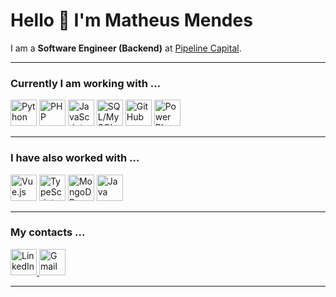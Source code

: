 # Hello 👋 I'm Matheus Mendes

I am a **Software Engineer (Backend)** at [Pipeline Capital](https://pipeline.capital).

---

### Currently I am working with …

<p>
  <!-- Python -->
  <img src="https://cdn.jsdelivr.net/gh/devicons/devicon/icons/python/python-original.svg" width="42" alt="Python" title="Python"/>
  <!-- PHP -->
  <img src="https://cdn.jsdelivr.net/gh/devicons/devicon/icons/php/php-original.svg" width="42" alt="PHP" title="PHP"/>
  <!-- JavaScript -->
  <img src="https://cdn.jsdelivr.net/gh/devicons/devicon/icons/javascript/javascript-original.svg" width="42" alt="JavaScript" title="JavaScript"/>
  <!-- SQL (MySQL como ícone) -->
  <img src="https://cdn.jsdelivr.net/gh/devicons/devicon/icons/mysql/mysql-original.svg" width="42" alt="SQL/MySQL" title="SQL / MySQL"/>
  <!-- GitHub -->
  <img src="https://cdn.jsdelivr.net/gh/devicons/devicon/icons/github/github-original.svg" width="42" alt="GitHub" title="GitHub"/>
  <!-- Power BI (Simple Icons) -->
  <img src="https://cdn.jsdelivr.net/npm/simple-icons@latest/icons/powerbi.svg" width="42" alt="Power BI" title="Power BI"/>
</p>

---

### I have also worked with …

<p>
  <!-- Vue.js -->
  <img src="https://cdn.jsdelivr.net/gh/devicons/devicon/icons/vuejs/vuejs-original.svg" width="42" alt="Vue.js" title="Vue.js"/>
  <!-- TypeScript -->
  <img src="https://cdn.jsdelivr.net/gh/devicons/devicon/icons/typescript/typescript-original.svg" width="42" alt="TypeScript" title="TypeScript"/>
  <!-- MongoDB -->
  <img src="https://cdn.jsdelivr.net/gh/devicons/devicon/icons/mongodb/mongodb-original.svg" width="42" alt="MongoDB" title="MongoDB"/>
  <!-- Java -->
  <img src="https://cdn.jsdelivr.net/gh/devicons/devicon/icons/java/java-original.svg" width="42" alt="Java" title="Java"/>
</p>

---

### My contacts …

<p>
  <!-- LinkedIn -->
  <a href="https://www.linkedin.com/in/matheus-mendes-machado/" target="_blank">
    <img src="https://cdn.jsdelivr.net/gh/devicons/devicon/icons/linkedin/linkedin-original.svg" width="42" alt="LinkedIn" title="LinkedIn"/>
  </a>
  <!-- Gmail -->
  <a href="mailto:matheusmachado590@gmail.com">
    <img src="https://cdn.jsdelivr.net/npm/simple-icons@latest/icons/gmail.svg" width="42" alt="Gmail" title="Gmail"/>
  </a>
</p>

---
